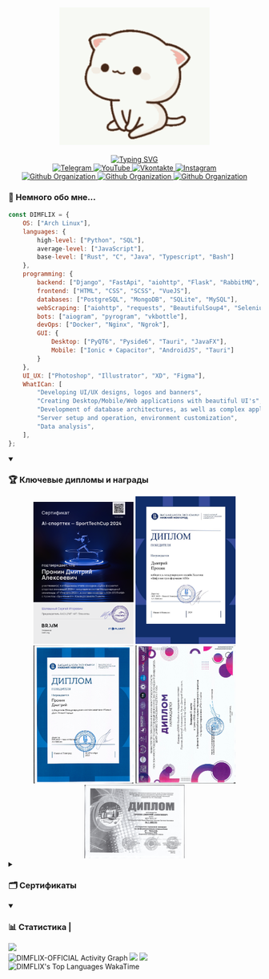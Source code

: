 <div align="center">
    <img width=300 src="https://github.com/DIMFLIX-OFFICIAL/DIMFLIX-OFFICIAL/blob/main/cat.gif?raw=true"/>    
    <br/>
    <br/>
    <a href="https://git.io/typing-svg"><img src="https://readme-typing-svg.demolab.com?font=Fira+Code&weight=500&size=25&pause=1000&color=BD73F7&center=true&vCenter=true&random=false&width=500&height=22&lines=Greetings%2C+wanderer!+I'm+DIMFLIX!" alt="Typing SVG" /></a>
    <br/>
</div>

<div align="center">
    <a href="https://t.me/dimflix_official">
        <img src="https://img.shields.io/badge/-Telegram-090909?style=for-the-badge&logo=telegram&logoColor=27A0D9" alt="Telegram"/>
    </a>
    <a href="https://www.youtube.com/DIMFLIX">
        <img src="https://img.shields.io/badge/-YouTube-090909?style=for-the-badge&logo=YouTube&logoColor=FF0000" alt="YouTube"/>
    </a>
    <a href="https://vk.com/dimflix_official">
        <img src="https://img.shields.io/badge/-Vkontakte-090909?style=for-the-badge&logo=Vk&logoColor=4F7DB3" alt="Vkontakte"/>
    </a>
    <a href="https://discord.com/users/505384503150116866/">
        <img src="https://img.shields.io/badge/-Discord-090909?style=for-the-badge&logo=discord&logoColor=5F66E6" alt="Instagram"/>
    </a>
</div>

<div align="center">
    <a href="https://dimflix-official.github.io/">
        <img src="https://img.shields.io/badge/-My Site-090909?style=for-the-badge&logo=github&logoColor=FFFFFF" alt="Github Organization"/>
    </a>
    <a href="https://github.com/meowrch">
        <img src="https://img.shields.io/badge/-Meowrch-090909?style=for-the-badge&logo=github&logoColor=FFFFFF" alt="Github Organization"/>
    </a>
    <a href="https://github.com/DIMFLIX-Designs">
        <img src="https://img.shields.io/badge/-Дизайны-090909?style=for-the-badge&logo=github&logoColor=FFFFFF" alt="Github Organization"/>
    </a>
</div>

### 👻 Немного обо мне...  
```javascript
const DIMFLIX = {
    OS: ["Arch Linux"],
    languages: {
        high-level: ["Python", "SQL"],
        average-level: ["JavaScript"],
        base-level: ["Rust", "C", "Java", "Typescript", "Bash"]
    },
    programming: {
        backend: ["Django", "FastApi", "aiohttp", "Flask", "RabbitMQ", "PyDantic"],
        frontend: ["HTML", "CSS", "SCSS", "VueJS"],
        databases: ["PostgreSQL", "MongoDB", "SQLite", "MySQL"],
        webScraping: ["aiohttp", "requests", "BeautifulSoup4", "Selenium"],
        bots: ["aiogram", "pyrogram", "vkbottle"],
        devOps: ["Docker", "Nginx", "Ngrok"],
        GUI: {
            Desktop: ["PyQT6", "Pyside6", "Tauri", "JavaFX"],
            Mobile: ["Ionic + Capacitor", "AndroidJS", "Tauri"]
        }
    },
    UI_UX: ["Photoshop", "Illustrator", "XD", "Figma"],
    WhatICan: [
        "Developing UI/UX designs, logos and banners",
        "Creating Desktop/Mobile/Web applications with beautiful UI's",
        "Development of database architectures, as well as complex applications",
        "Server setup and operation, environment customization",
        "Data analysis",
    ],
};
```

<details open>
<summary><h3>🏆 Ключевые дипломы и награды </h3></summary>
    <div align="center">
        <img src="https://github.com/DIMFLIX-OFFICIAL/DIMFLIX-OFFICIAL/blob/main/Diploms/it-planet-ai-спорттех-финал.png" width=200 alt="IT-Planet Спорттех Финал 3 Место"/>
        <img src="https://github.com/DIMFLIX-OFFICIAL/DIMFLIX-OFFICIAL/blob/3a63612bc035076d91f5c51bb920355008020309/Diploms/%D0%9C%D0%B5%D0%B6%D0%B4%D1%83%D0%BD%D0%B0%D1%80%D0%BE%D0%B4%D0%BD%D1%8B%D0%B9%20%D0%92%D0%A8%D0%AD%20-%20%D0%94%D1%80%D0%BE%D0%BD%D1%8B.jpg" width=200 alt="Международный ВШЭ - Дроны"/>
        <img src="https://github.com/DIMFLIX-OFFICIAL/DIMFLIX-OFFICIAL/blob/main/Diploms/Международный%20ВШЭ.png" width=200 alt="Высшая Школа Экономики Международный хакатон"/>
        <img src="https://github.com/DIMFLIX-OFFICIAL/DIMFLIX-OFFICIAL/blob/main/Diploms/Диплом%20Минина.png" width=200 alt="MininCode Диплом"/>
        <img src="https://github.com/DIMFLIX-OFFICIAL/DIMFLIX-OFFICIAL/blob/main/Diploms/IT чкалов.png" width=200 alt="IT чкалов"/>
    </div>
</details>


<details close>
<summary><h3>🗂 Сертификаты</h3></summary>
    <div align="center">
        <img src="https://github.com/DIMFLIX-OFFICIAL/DIMFLIX-OFFICIAL/blob/main/Diploms/ProjectSystemINNOHack.png" width=200 alt="ProjectSystem INNOHack"/>
        <img src="https://github.com/DIMFLIX-OFFICIAL/DIMFLIX-OFFICIAL/blob/main/Diploms/цп-омск.png" width=200 alt="Омск, Цифровой прорыв"/>
        <img src="https://github.com/DIMFLIX-OFFICIAL/DIMFLIX-OFFICIAL/blob/main/Diploms/it-planet ai-спорттех.png" width=200 alt="IT-Planet Спорттех"/>
        <img src="https://github.com/DIMFLIX-OFFICIAL/DIMFLIX-OFFICIAL/blob/main/Diploms/цифровизация во благо.png" width=200 alt="Премия МЦО «Цифровизация во благо»"/>
        <img src="https://github.com/DIMFLIX-OFFICIAL/DIMFLIX-OFFICIAL/blob/main/Diploms/it-planet postgresql.png" width=200 alt="IT-Planet PostgreSQL"/>
        <img src="https://github.com/DIMFLIX-OFFICIAL/DIMFLIX-OFFICIAL/blob/main/Diploms/SberGarage.png" width=200 alt="Сбер гараж сертификат"/>
        <img src="https://github.com/DIMFLIX-OFFICIAL/DIMFLIX-OFFICIAL/blob/main/Diploms/Comparison ResumeVacancy.png" width=200 alt="Comparison ResumeVacancy"/>
        <img src="https://github.com/DIMFLIX-OFFICIAL/DIMFLIX-OFFICIAL/blob/main/Diploms/Атомик%20Хак.png" width=200 alt="Атомик Хак сертификат"/>
        <img src="https://github.com/DIMFLIX-OFFICIAL/DIMFLIX-OFFICIAL/blob/main/Diploms/Сертификат%20Минина.png" width=200 alt="MininCode сертификат"/>
        <img src="https://github.com/DIMFLIX-OFFICIAL/DIMFLIX-OFFICIAL/blob/main/Diploms/москва.png" width=200 alt="Москва, Цифровой прорыв"/>
        <img src="https://github.com/DIMFLIX-OFFICIAL/DIMFLIX-OFFICIAL/blob/main/Diploms/хабаровск.png" width=200 alt="Хабаровск, Цифровой прорыв"/>
        <img src="https://github.com/DIMFLIX-OFFICIAL/DIMFLIX-OFFICIAL/blob/main/Diploms/всероссийский.png" width=200 alt="Нижний Новгород, Цифровой прорыв"/>
        <img src="https://github.com/DIMFLIX-OFFICIAL/DIMFLIX-OFFICIAL/blob/main/Diploms/траектория будущего python.png" width=200 alt="траектория будущего python"/>
        <img src="https://github.com/DIMFLIX-OFFICIAL/DIMFLIX-OFFICIAL/blob/main/Diploms/траектория будущего мобильная разработка.png" width=200 alt="траектория будущего мобильная разработка"/>
        <img src="https://github.com/DIMFLIX-OFFICIAL/DIMFLIX-OFFICIAL/blob/main/Diploms/траектория будущего кибербезопасность.png" width=200 alt="траектория будущего devops"/>
        <img src="https://github.com/DIMFLIX-OFFICIAL/DIMFLIX-OFFICIAL/blob/main/Diploms/траектория будущего кибербезопасность.png" width=200 alt="траектория будущего нейросетевое искусство"/>
        <img src="https://github.com/DIMFLIX-OFFICIAL/DIMFLIX-OFFICIAL/blob/main/Diploms/траектория будущего кибербезопасность.png" width=200 alt="траектория будущего кибербезопасность"/>
        <img src="https://github.com/DIMFLIX-OFFICIAL/DIMFLIX-OFFICIAL/blob/main/Diploms/траектория будущего грфический дизайн.png" width=200 alt="траектория будущего графический дизайн"/>
        <img src="https://github.com/DIMFLIX-OFFICIAL/DIMFLIX-OFFICIAL/blob/main/Diploms/траектория будущего финансовая грамотность.png" width=200 alt="траектория будущего финансовая грамотность"/>
    </div>
</details>

<details open>
<summary><h3>📊 Статистика | </h3> <img height="20px" src="https://visitcount.itsvg.in/api?id=DIMFLIX-OFFICIAL&label=Profile%20Views&color=12&icon=5&pretty=true" /></summary>
    <img alt="DIMFLIX-OFFICIAL Activity Graph" src="https://github-readme-activity-graph.vercel.app/graph/?username=DIMFLIX-OFFICIAL&bg_color=RRGGBBAA&title_color=00abf0&color=00abf0&line=00abf0&point=DEDEDE&hide_border=true&custom_title=Contribution⠀Graph" />
    <img src="https://github-readme-stats.vercel.app/api/top-langs/?username=DIMFLIX-OFFICIAL&layout=compact&theme=transparent"/>
    <img src="https://github-readme-stats.vercel.app/api?username=DIMFLIX-OFFICIAL&show_icons=true&theme=transparent"/>
    <img height="300px" alt="DIMFLIX's Top Languages WakaTime" src="https://github-readme-stats.vercel.app/api/wakatime?username=DIMFLIX&theme=transparent&title_color=5acbe9&color=E3E3E3&text_color=DEDEDE&hide_border=true&text_bold=true&layout=compact" /><br>
</details>
